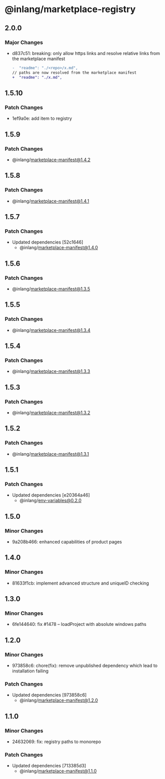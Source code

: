 # @inlang/marketplace-registry

## 2.0.0

### Major Changes

- d837c51: breaking: only allow https links and resolve relative links from the marketplace manifest

  ```diff
  -  "readme": "./<repo>/x.md",
  // paths are now resolved from the marketplace manifest
  +  "readme": "./x.md",
  ```

## 1.5.10

### Patch Changes

- 1ef9a0e: add item to registry

## 1.5.9

### Patch Changes

- @inlang/marketplace-manifest@1.4.2

## 1.5.8

### Patch Changes

- @inlang/marketplace-manifest@1.4.1

## 1.5.7

### Patch Changes

- Updated dependencies [52c1646]
  - @inlang/marketplace-manifest@1.4.0

## 1.5.6

### Patch Changes

- @inlang/marketplace-manifest@1.3.5

## 1.5.5

### Patch Changes

- @inlang/marketplace-manifest@1.3.4

## 1.5.4

### Patch Changes

- @inlang/marketplace-manifest@1.3.3

## 1.5.3

### Patch Changes

- @inlang/marketplace-manifest@1.3.2

## 1.5.2

### Patch Changes

- @inlang/marketplace-manifest@1.3.1

## 1.5.1

### Patch Changes

- Updated dependencies [e20364a46]
  - @inlang/env-variables@0.2.0

## 1.5.0

### Minor Changes

- 9a208b466: enhanced capabilities of product pages

## 1.4.0

### Minor Changes

- 81633f1cb: implement advanced structure and uniqueID checking

## 1.3.0

### Minor Changes

- 6fe144640: fix #1478 – loadProject with absolute windows paths

## 1.2.0

### Minor Changes

- 973858c6: chore(fix): remove unpublished dependency which lead to installation failing

### Patch Changes

- Updated dependencies [973858c6]
  - @inlang/marketplace-manifest@1.2.0

## 1.1.0

### Minor Changes

- 24632069: fix: registry paths to monorepo

### Patch Changes

- Updated dependencies [713385d3]
  - @inlang/marketplace-manifest@1.1.0
